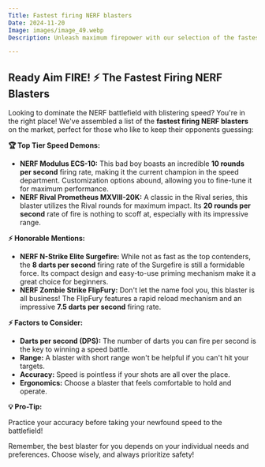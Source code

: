 ```yaml
---
Title: Fastest firing NERF blasters
Date: 2024-11-20
Image: images/image_49.webp
Description: Unleash maximum firepower with our selection of the fastest firing NERF blasters on the market. Shop now and dominate the Nerf game!  

---
```


##  Ready Aim FIRE! ⚡ The Fastest Firing NERF Blasters 

Looking to dominate the NERF battlefield with blistering speed? You're in the right place! We've assembled a list of the **fastest firing NERF blasters** on the market, perfect for those who like to keep their opponents guessing:

**🏆 Top Tier Speed Demons:**

* **NERF Modulus ECS-10:**  This bad boy boasts an incredible **10 rounds per second** firing rate, making it the current champion in the speed department. Customization options abound, allowing you to fine-tune it for maximum performance. 
* **NERF Rival Prometheus MXVIII-20K:** A classic in the Rival series, this blaster utilizes the Rival rounds for maximum impact. Its **20 rounds per second** rate of fire is nothing to scoff at, especially with its impressive range.

**⚡  Honorable Mentions:**

* **NERF N-Strike Elite Surgefire:**  While not as fast as the top contenders, the **8 darts per second** firing rate of the Surgefire is still a formidable force. Its compact design and easy-to-use priming mechanism make it a great choice for beginners.
* **NERF Zombie Strike FlipFury:**  Don't let the name fool you, this blaster is all business! The FlipFury features a rapid reload mechanism and an impressive **7.5 darts per second** firing rate.

**⚡️ Factors to Consider:**

* **Darts per second (DPS):**  The number of darts you can fire per second is the key to winning a speed battle. 
* **Range:**  A blaster with short range won't be helpful if you can't hit your targets. 
* **Accuracy:**  Speed is pointless if your shots are all over the place. 
* **Ergonomics:**  Choose a blaster that feels comfortable to hold and operate.

**💡   Pro-Tip:**

Practice your accuracy before taking your newfound speed to the battlefield!


Remember, the best blaster for you depends on your individual needs and preferences. Choose wisely, and always prioritize safety!


 
